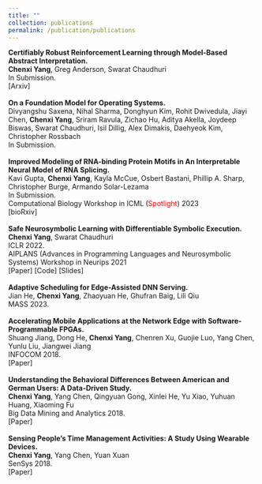 ```yaml
---
title: ""
collection: publications
permalink: /publication/publications
---
```

<b>Certifiably Robust Reinforcement Learning through Model-Based Abstract Interpretation.</b> <br>
<b>Chenxi Yang</b>, Greg Anderson, Swarat Chaudhuri <br>
In Submission.<br>
<a href="https://arxiv.org/abs/2301.11374" style="text-decoration: none">[Arxiv]</a><br> 
<br>
<b>On a Foundation Model for Operating Systems.</b> <br>
Divyangshu Saxena, Nihal Sharma, Donghyun Kim, Rohit Dwivedula, Jiayi Chen, <b>Chenxi Yang</b>,
Sriram Ravula, Zichao Hu, Aditya Akella, Joydeep Biswas, Swarat Chaudhuri, Isil Dillig, Alex
Dimakis, Daehyeok Kim, Christopher Rossbach <br>
In Submission.<br>
<br>
<b>Improved Modeling of RNA-binding Protein Motifs in An Interpretable Neural Model of RNA Splicing.</b><br>
Kavi Gupta, <b>Chenxi Yang</b>, Kayla McCue, Osbert Bastani, Phillip A. Sharp, Christopher Burge, Armando Solar-Lezama <br>
In Submission. <br>
Computational Biology Workshop in ICML (<span style="color:red">Spotlight</span>) 2023<br>
<a href="https://www.biorxiv.org/content/10.1101/2023.08.20.553608v1" style="text-decoration: none">[bioRxiv]</a> <br>
<br>
<b>Safe Neurosymbolic Learning with Differentiable Symbolic Execution.</b> <br>
<b>Chenxi Yang</b>, Swarat Chaudhuri <br>
ICLR 2022.<br> 
AIPLANS (Advances in Programming Languages and Neurosymbolic Systems) Workshop in Neurips 2021 <br>
<a href="https://arxiv.org/abs/2203.07671" style="text-decoration: none">[Paper]</a> <a href="https://github.com/chenxi-yang/DSE" style="text-decoration: none">[Code]</a> <a href="https://chenxi-yang.github.io/files/DSE_short.pdf" style="text-decoration: none">[Slides]</a><br>
<br>
<b>Adaptive Scheduling for Edge-Assisted DNN Serving.</b> <br>
Jian He, <b>Chenxi Yang</b>, Zhaoyuan He, Ghufran Baig, Lili Qiu <br>
MASS 2023.<br>
<br>
<b>Accelerating Mobile Applications at the Network Edge with Software-Programmable FPGAs.</b> <br>
Shuang Jiang, Dong He, <b>Chenxi Yang</b>, Chenren Xu, Guojie Luo, Yang Chen, Yunlu Liu, Jiangwei Jiang <br> 
INFOCOM 2018.<br>
<a href="https://chenxi-yang.github.io/files/edgefpga-infocom181.pdf" style="text-decoration: none">[Paper]</a><br>
<br>
<b>Understanding the Behavioral Differences Between American and German Users: A Data-Driven Study.</b> <br>
<b>Chenxi Yang</b>, Yang Chen, Qingyuan Gong, Xinlei He, Yu Xiao, Yuhuan Huang, Xiaoming Fu <br> 
Big Data Mining and Analytics 2018.<br>
<a href="https://chenxi-yang.github.io/files/yelp-behavior-differences.pdf" style="text-decoration: none">[Paper]</a><br> 
<br>
<b>Sensing People’s Time Management Activities: A Study Using Wearable Devices.</b> 
<br> <b>Chenxi Yang</b>, Yang Chen, Yuan Xuan
<br> SenSys 2018.<br>
<a href="https://chenxi-yang.github.io/files/sensys18-smartphone-activities.pdf" style="text-decoration: none">[Paper]</a>
